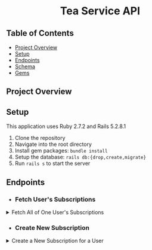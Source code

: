 <div align="center">
  <h1>Tea Service API</h1>
</div>

## Table of Contents
- [Project Overview](#project-overview)
- [Setup](#setup)
- [Endpoints](#endpoints)
- [Schema](#schema)
- [Gems](#gems)

## Project Overview

## Setup
This application uses Ruby 2.7.2 and Rails 5.2.8.1

1. Clone the repository
2. Navigate into the root directory
3. Install gem packages: `bundle install`
4. Setup the database: `rails db:{drop,create,migrate}`
6. Run `rails s` to start the server

## Endpoints

- ### Fetch User's Subscriptions
<details close>
<summary>Fetch All of One User's Subscriptions</summary>
<br>

GET /api/v1/subscriptions
  
  | Path Parameter        | Type          |  |
  | ------------- |:-------------:| -----:|
  | customer_id      | integer | Required |
  
  Example:
  ```
{
    "data": [
        {
            "id": "1",
            "type": "subscription",
            "attributes": {
                "title": "Shanika's Dianhong Subscription",
                "price": 20.0,
                "status": "cancelled",
                "frequency": 4,
                "customer_id": 1,
                "tea_id": 9
            }
        },
        {..},
        {..}
    ]
}
  ```
<br> 
</details>


- ### Create New Subscription
<details close>
<summary>Create a New Subscription for a User</summary>
<br>

POST /api/v1/subscriptions
  
  | Path Parameter        | Type          |  |
  | ------------- |:-------------:| -----:|
  | customer_id      | integer | Required |
  | tea_id      | integer | Required |
  | frequency      | integer | Required |
  | title     | string | Optional |
  
  Example:
  ```
{
    "data": {
        "id": "3",
        "type": "subscription",
        "attributes": {
            "title": "Jerica's Tieluohan Subscription",
            "price": 20.0,
            "status": "active",
            "frequency": 4,
            "customer_id": 4,
            "tea_id": 5
        }
    }
}
  ```
<br> 
</details>
